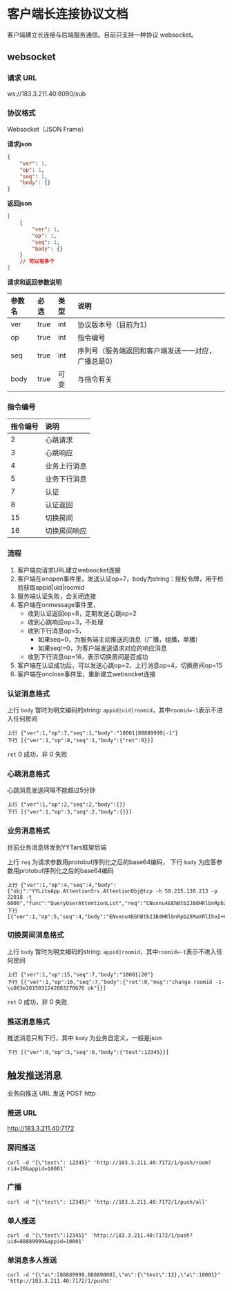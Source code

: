 # 客户端长连接协议文档

客户端建立长连接与后端服务通信。目前只支持一种协议 websocket。

## websocket 

### 请求 URL

ws://183.3.211.40:8090/sub

### 协议格式

Websocket（JSON Frame）

**请求json**

```json
{
    "ver": 1,
    "op": 1,
    "seq": 1,
    "body": {}
}
```

**返回json**

```json
[
    {
        "ver": 1,
        "op": 1,
        "seq": 1,
        "body": {}
    }
    // 可以有多个
]
```

**请求和返回参数说明**

| 参数名     | 必选  | 类型 | 说明       |
| :-----     | :---  | :--- | :---       |
| ver        | true  | int | 协议版本号（目前为1) |
| op         | true  | int | 指令编号 |
| seq        | true  | int | 序列号（服务端返回和客户端发送一一对应，广播总是0） |
| body       | true  | 可变 | 与指令有关 |

### 指令编号

| 指令编号     | 说明  | 
| :-----     | :---  |
| 2 | 心跳请求 |
| 3 | 心跳响应 |
| 4 | 业务上行消息 |
| 5 | 业务下行消息 |
| 7 | 认证    |
| 8 | 认证返回 |
|15 | 切换房间 |
|16 | 切换房间响应 |

### 流程

1. 客户端向请求URL建立websocket连接
1. 客户端在onopen事件里，发送认证op=7，body为string：授权令牌，用于检验获取appid|uid|roomid
1. 服务端认证失败，会关闭连接
1. 客户端在onmessage事件里，
    * 收到认证返回op=8，定期发送心跳op=2
    * 收到心跳响应op=3，不处理
    * 收到下行消息op=5，
        * 如果seq=0，为服务端主动推送的消息（广播，组播，单播）
        * 如果seq!=0，为客户端发送请求对应的响应消息
    * 收到下行消息op=16，表示切换房间是否成功
1. 客户端在认证成功后，可以发送心跳op=2，上行消息op=4，切换房间op=15
1. 客户端在onclose事件里，重新建立websocket连接

### 认证消息格式

上行 `body` 暂时为明文编码的string: `appid|uid|roomid`，其中`roomid=-1`表示不进入任何房间

```
上行 {"ver":1,"op":7,"seq":1,"body":"10001|88889999|-1"}
下行 [{"ver":1,"op":8,"seq":1,"body":{"ret":0}}]
```

`ret` 0 成功，非 0 失败

### 心跳消息格式

心跳消息发送间隔不能超过5分钟

```
上行 {"ver":1,"op":2,"seq":2,"body":{}}
下行 [{"ver":1,"op":3,"seq":2,"body":{}}]
```

### 业务消息格式

目前业务消息转发到YYTars框架后端

上行 `req` 为请求参数用protobuf序列化之后的base64编码，
下行 `body` 为应答参数用protobuf序列化之后的base64编码 

```
上行 {"ver":1,"op":4,"seq":4,"body":{"obj":"YYLiteApp.AttentionSrv.AttentionObj@tcp -h 58.215.138.213 -p 22018 -t 6000","func":"QueryUserAttentionList","req":"CNvxnu4EEhBtb2JBdHRlbnRpb25MaXRl"}}
下行 [{"ver":1,"op":5,"seq":4,"body":"ENvxnu4EGhBtb2JBdHRlbnRpb25MaXRlIhoI+K3WBxITMjAxOC0wMS0wMiAxNjoyNDowMSIbCJ32hIICEhMyMDE4LTAxLTAzIDE3OjU0OjEwIhsIq4ri2QMSEzIwMTgtMDEtMDMgMTk6NDA6MjUqDAoHdXNldGltZRIBMA=="}]
```

### 切换房间消息格式

上行 `body` 暂时为明文编码的string: `appid|roomid`，其中`roomid=-1`表示不进入任何房间

```
上行 {"ver":1,"op":15,"seq":7,"body":"10001|20"}
下行 [{"ver":1,"op":16,"seq":7,"body":{"ret":0,"msg":"change roomid -1-\u003e2815031242083270676 ok"}}]
```

`ret` 0 成功，非 0 失败

### 推送消息格式

推送消息只有下行，其中 `body` 为业务自定义，一般是json

```
下行 [{"ver":0,"op":5,"seq":0,"body":{"test":12345}}]
```

## 触发推送消息

业务向推送 URL 发送 POST http

### 推送 URL

http://183.3.211.40:7172

### 房间推送

```
curl -d "{\"test\": 12345}" 'http://183.3.211.40:7172/1/push/room?rid=20&appid=10001'
``` 

### 广播

```
curl -d "{\"test\": 12345}" 'http://183.3.211.40:7172/1/push/all'
```

### 单人推送

```
curl -d "{\"test\":12345}" 'http://183.3.211.40:7172/1/push?uid=88889999&appid=10001'
```

### 单消息多人推送

```
curl -d "{\"u\":[88889999,88889000],\"m\":{\"test\":12},\"a\":10001}" 'http://183.3.211.40:7172/1/pushs'
```
